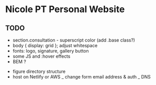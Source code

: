 # Nicole PT Personal Website

## TODO

- section.consultation - superscript color (add .base class?)
- body { display: grid }; adjust whitespace
- fonts: logo, signature, gallery button
- some JS and :hover effects
- BEM ?

* figure directory structure
* host on Netlify or AWS
  _ change form email address & auth
  _ DNS
